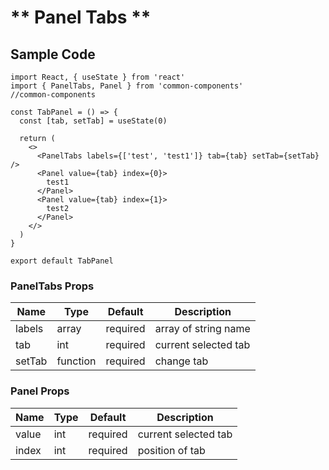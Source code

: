 # ** Panel Tabs **

## Sample Code

```
import React, { useState } from 'react'
import { PanelTabs, Panel } from 'common-components'
//common-components

const TabPanel = () => {
  const [tab, setTab] = useState(0)

  return (
    <>
      <PanelTabs labels={['test', 'test1']} tab={tab} setTab={setTab} />
      <Panel value={tab} index={0}>
        test1
      </Panel>
      <Panel value={tab} index={1}>
        test2
      </Panel>
    </>
  )
}

export default TabPanel
```

### PanelTabs Props

| Name   | Type     | Default  | Description          |
| ------ | -------- | -------- | -------------------- |
| labels | array    | required | array of string name |
| tab    | int      | required | current selected tab |
| setTab | function | required | change tab           |

### Panel Props

| Name  | Type | Default  | Description          |
| ----- | ---- | -------- | -------------------- |
| value | int  | required | current selected tab |
| index | int  | required | position of tab      |

